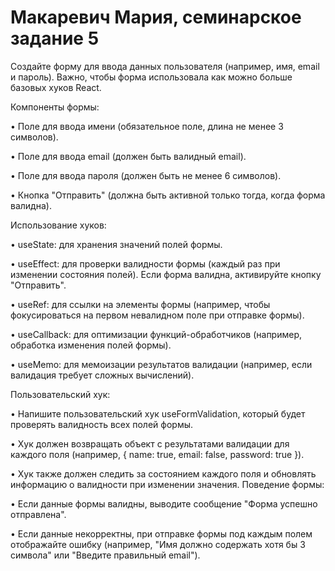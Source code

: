 # Макаревич Мария, семинарское задание 5
Создайте форму для ввода данных пользователя (например, имя, email и пароль). Важно, чтобы форма использовала как можно больше базовых хуков React.

Компоненты формы:

• Поле для ввода имени (обязательное поле, длина не менее 3 символов).

• Поле для ввода email (должен быть валидный email).

• Поле для ввода пароля (должен быть не менее 6 символов).

• Кнопка "Отправить" (должна быть активной только тогда, когда форма валидна).

Использование хуков:

• useState: для хранения значений полей формы.

• useEffect: для проверки валидности формы (каждый раз при изменении состояния полей). Если форма валидна, активируйте кнопку "Отправить".

• useRef: для ссылки на элементы формы (например, чтобы фокусироваться на первом невалидном поле при отправке формы).

• useCallback: для оптимизации функций-обработчиков (например, обработка изменения полей формы).

• useMemo: для мемоизации результатов валидации (например, если валидация требует сложных вычислений).

Пользовательский хук:

• Напишите пользовательский хук useFormValidation, который будет проверять валидность всех полей формы.

• Хук должен возвращать объект с результатами валидации для каждого поля (например, { name: true, email: false, password: true }).

• Хук также должен следить за состоянием каждого поля и обновлять информацию о валидности при изменении значения.
Поведение формы:

• Если данные формы валидны, выводите сообщение "Форма успешно отправлена".

• Если данные некорректны, при отправке формы под каждым полем отображайте ошибку (например, "Имя должно содержать хотя бы 3 символа" или "Введите правильный email").
